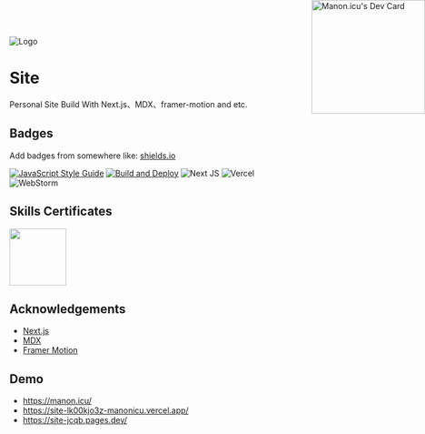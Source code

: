 ![Logo](https://dev-to-uploads.s3.amazonaws.com/uploads/articles/th5xamgrr6se0x5ro4g6.png)

# Site

Personal Site Build With Next.js、MDX、framer-motion and etc.

## Badges

Add badges from somewhere like: [shields.io](https://shields.io/)

[![JavaScript Style Guide](https://img.shields.io/badge/code_style-standard-brightgreen.svg)](https://standardjs.com)
[![Build and Deploy](https://github.com/Manonicu/site/actions/workflows/release.yml/badge.svg)](https://github.com/Manonicu/site/actions/workflows/release.yml)
![Next JS](https://img.shields.io/badge/Next-black.svg)
![Vercel](https://img.shields.io/badge/vercel-white.svg)
![WebStorm](https://img.shields.io/badge/webstorm-blue.svg)

<a href="https://app.daily.dev/Manonicu" style="position:absolute;top:0;right:0"><img src="https://github.com/Manonicu/site/blob/master/devcard.svg" width="200" alt="Manon.icu's Dev Card"/></a>

## Skills Certificates

<a href ="https://www.hackerrank.com/certificates/d88cd5622a28"><img src="https://s2.loli.net/2022/01/14/WOubtrP2GiyBhDe.jpg" width="100"/></a>

## Acknowledgements

- [Next.js](https://nextjs.org)
- [MDX](https://mdxjs.com)
- [Framer Motion](https://www.framer.com)

## Demo

- https://manon.icu/
- https://site-lk00kjo3z-manonicu.vercel.app/
- https://site-jcqb.pages.dev/
